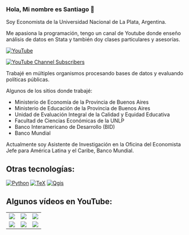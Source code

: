 ### Hola, Mi nombre es Santiago 👋
Soy Economista de la Universidad Nacional de La Plata, Argentina.

Me apasiona la programación, tengo un canal de Youtube donde enseño análisis de datos en Stata y también doy clases particulares y asesorías.

[![YouTube](https://img.shields.io/badge/Stateando-FF0000?style=for-the-badge&logo=youtube&logoColor=white&labelColor=101010)](https://youtube.com/@stateando)

[![YouTube Channel Subscribers](https://img.shields.io/youtube/channel/subscribers/UC-jqicSCWen_FCATDcFVORQ)](https://www.youtube.com/channel/UC-jqicSCWen_FCATDcFVORQ)

Trabajé en múltiples organismos procesando bases de datos y evaluando políticas públicas.

Algunos de los sitios donde trabajé:
- Ministerio de Economía de la Provincia de Buenos Aires
- Ministerio de Educación de la Provincia de Buenos Aires
- Unidad de Evaluación Integral de la Calidad y Equidad Educativa
- Facultad de Ciencias Económicas de la UNLP
- Banco Interamericano de Desarrollo (BID)
- Banco Mundial

Actualmente soy Asistente de Investigación en la Oficina del Economista Jefe para América Latina y el Caribe, Banco Mundial.

## Otras tecnologías:

[![Python](https://img.shields.io/badge/Python-blue?style=for-the-badge&logo=python&logoColor=white&labelColor=101010)]()
[![TeX](https://img.shields.io/badge/Tex-purple?style=for-the-badge&logo=Tex&logoColor=white&labelColor=101010)]()
[![Qgis](https://img.shields.io/badge/Qgis-green?style=for-the-badge&logo=Tex&logoColor=white&labelColor=101010)]()


## Algunos vídeos en YouTube:

<table style="width:100%">
<tr>
<td>
<a href="https://youtu.be/Z2XGFCowcDM">
<img src="http://i3.ytimg.com/vi/Z2XGFCowcDM/maxresdefault.jpg">
</a>
</td>
<td>
<a href="https://youtu.be/AS2omqYhkR0">
<img src="http://i3.ytimg.com/vi/AS2omqYhkR0/maxresdefault.jpg">
</a>
</td>
<td>
<a href="https://youtu.be/HNJjLIEQ1g0">
<img src="http://i3.ytimg.com/vi/HNJjLIEQ1g0/maxresdefault.jpg">
</a>
</td>
</tr>
<tr>
<td>
<a href="https://youtu.be/e7ABd5t7kRI">
<img src="http://i3.ytimg.com/vi/e7ABd5t7kRI/maxresdefault.jpg">
</a>
</td>
<td>
<a href="https://youtu.be/NgM3adJrjKo">
<img src="http://i3.ytimg.com/vi/NgM3adJrjKo/maxresdefault.jpg">
</a>
</td>
<td>
<a href="https://youtu.be/vbcGwqUCIFE">
<img src="http://i3.ytimg.com/vi/vbcGwqUCIFE/maxresdefault.jpg">
</a>
</td>
</tr>

</table>

<!--
**santiagocerutti/santiagocerutti** is a ✨ _special_ ✨ repository because its `README.md` (this file) appears on your GitHub profile.

Here are some ideas to get you started:

- 🔭 I’m currently working on ...
- 🌱 I’m currently learning ...
- 👯 I’m looking to collaborate on ...
- 🤔 I’m looking for help with ...
- 💬 Ask me about ...
- 📫 How to reach me: ...
- 😄 Pronouns: ...
- ⚡ Fun fact: ...
-->
